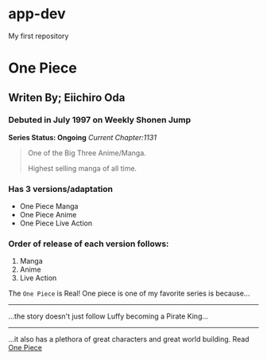 # app-dev
My first repository
# One Piece
## Writen By; Eiichiro Oda
### Debuted in July 1997 on Weekly Shonen Jump
**Series Status: Ongoing**
*Current Chapter:1131*
> One of the Big Three Anime/Manga.
>
> Highest selling manga of all time.
### Has 3 versions/adaptation
- One Piece Manga
- One Piece Anime
- One Piece Live Action
### Order of release of each version follows:
1. Manga
2. Anime
3. Live Action

The `One Piece` is Real!
One piece is one of my favorite series is because...

---

...the story doesn't just follow Luffy becoming a Pirate King...

---

...it also has a plethora of great characters and great world building.
Read [One Piece](https://www.viz.com/shonenjump/chapters/one-piece)

